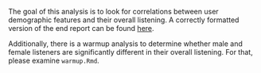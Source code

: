 The goal of this analysis is to look for correlations between user demographic features and their overall listening. A correctly formatted version of the end report can be found [here](http://rpubs.com/james_kelleher/155526).

Additionally, there is a warmup analysis to determine whether male and female listeners are significantly different in their overall listening. For that, please examine `warmup.Rmd`.
